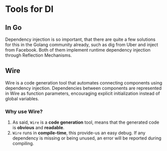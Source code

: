 # Tools for DI

## In Go

Dependency injection is so important, that there are quite a few solutions for this in the Golang community already, such as dig from Uber and inject from Facebook. Both of them implement runtime dependency injection through Reflection Mechanisms.

## Wire

Wire is a code generation tool that automates connecting components using dependency injection. Dependencies between components are represented in Wire as function parameters, encouraging explicit initialization instead of global variables.

### Why use Wire?

1. As said, `Wire` is a **code generation** tool, means that the generated code is **obvious** and **readable**.
2. `Wire` runs in **compile-time**, this provide-us an easy debug. If any dependency is missing or being unused, an error will be reported during compiling.
